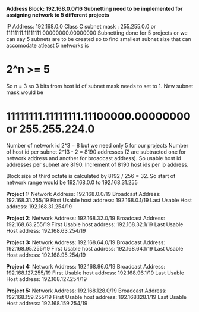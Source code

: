 **Address Block: 192.168.0.0/16**
**Subnetting need to be implemented for assigning network to 5 different projects**

IP Address: 192.168.0.0 
Class C subnet mask : 255.255.0.0 or 11111111.11111111.00000000.00000000
Subnetting done for 5 projects or we can say 5 subnets are to be created so to find smallest subnet size that can accomodate atleast 5 networks is 

# 2^n >= 5 

So n = 3 so 3 bits from host id of subnet mask needs to set to 1. New subnet mask would be 

# 11111111.11111111.11100000.00000000  or  255.255.224.0

Number of network id 2^3 = 8 but we need only 5 for our projects
Number of host id per subnet 2^13 - 2 = 8190 addresses (2 are subtracted one for network address and another for broadcast address). So usable host id addresses per subnet are 8190. Increment of 8190 host ids per ip address.

Block size of third octate is calculated by 8192 / 256 = 32. So start of network range would be 192.168.0.0 to 192.168.31.255

**Project 1:**
Network Address: 192.168.0.0/19
Broadcast Address: 192.168.31.255/19
First Usable host address: 192.168.0.1/19
Last Usable Host address: 192.168.31.254/19

**Project 2:**
Network Address: 192.168.32.0/19
Broadcast Address: 192.168.63.255/19
First Usable host address: 192.168.32.1/19
Last Usable Host address: 192.168.63.254/19

**Project 3:**
Network Address: 192.168.64.0/19
Broadcast Address: 192.168.95.255/19
First Usable host address: 192.168.64.1/19
Last Usable Host address: 192.168.95.254/19

**Project 4:**
Network Address: 192.168.96.0/19
Broadcast Address: 192.168.127.255/19
First Usable host address: 192.168.96.1/19
Last Usable Host address: 192.168.127.254/19

**Project 5:**
Network Address: 192.168.128.0/19
Broadcast Address: 192.168.159.255/19
First Usable host address: 192.168.128.1/19
Last Usable Host address: 192.168.159.254/19
